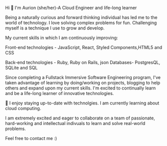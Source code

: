 

Hi 👋 I'm Aurion (she/her)-A Cloud Engineer and life-long learner

Being a naturally curious and forward thinking individual has led me to the world of technology. I love solving complex problems for fun. Challenging myself is a technique I use to grow and develop. 

My current skills in which I am continuously improving:

Front-end technologies - JavaScript, React, Styled Components,HTML5 and CSS

Back-end technologies - Ruby, Ruby on Rails, json
Databases- PostgresQL, SQLite and SQL

Since completing a Fullstack Immersive Software Engineering program, I've taken advantage of learning by doing/working on projects, blogging to help others and expand upon my current skills. I'm excited to continually learn and be a life-long learner of innovative technologies. 

🌱 I enjoy staying up-to-date with technolgies. I am currently learning about cloud computing.

<!-- Fun Facts:
  I love solving puzzles 
  I am a foodie and enjoy trying different cultural foods
  I love roller skatting although on average I fall about times within an hour
  I am a professional singer . (Only in the shower) -->
  

I am extremely excited and eager to collaborate on a team of passionate, hard-working and intellectual indivuals to learn and solve real-world problems. 

Feel free to contact me :)

